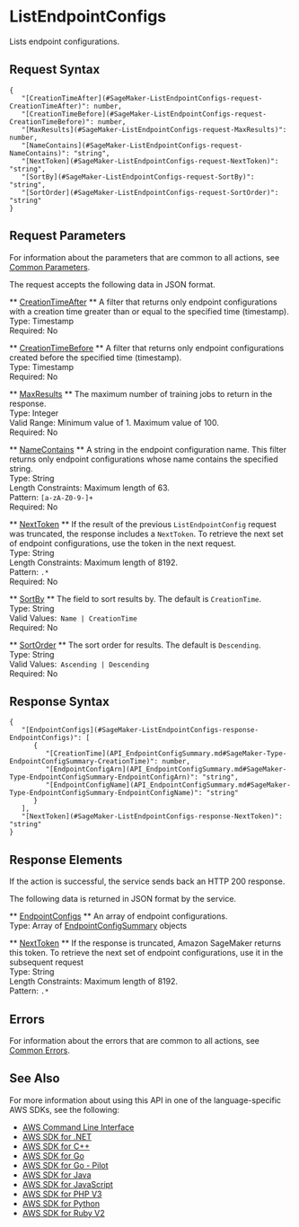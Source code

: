 # ListEndpointConfigs<a name="API_ListEndpointConfigs"></a>

Lists endpoint configurations\.

## Request Syntax<a name="API_ListEndpointConfigs_RequestSyntax"></a>

```
{
   "[CreationTimeAfter](#SageMaker-ListEndpointConfigs-request-CreationTimeAfter)": number,
   "[CreationTimeBefore](#SageMaker-ListEndpointConfigs-request-CreationTimeBefore)": number,
   "[MaxResults](#SageMaker-ListEndpointConfigs-request-MaxResults)": number,
   "[NameContains](#SageMaker-ListEndpointConfigs-request-NameContains)": "string",
   "[NextToken](#SageMaker-ListEndpointConfigs-request-NextToken)": "string",
   "[SortBy](#SageMaker-ListEndpointConfigs-request-SortBy)": "string",
   "[SortOrder](#SageMaker-ListEndpointConfigs-request-SortOrder)": "string"
}
```

## Request Parameters<a name="API_ListEndpointConfigs_RequestParameters"></a>

For information about the parameters that are common to all actions, see [Common Parameters](CommonParameters.md)\.

The request accepts the following data in JSON format\.

 ** [CreationTimeAfter](#API_ListEndpointConfigs_RequestSyntax) **   <a name="SageMaker-ListEndpointConfigs-request-CreationTimeAfter"></a>
A filter that returns only endpoint configurations with a creation time greater than or equal to the specified time \(timestamp\)\.  
Type: Timestamp  
Required: No

 ** [CreationTimeBefore](#API_ListEndpointConfigs_RequestSyntax) **   <a name="SageMaker-ListEndpointConfigs-request-CreationTimeBefore"></a>
A filter that returns only endpoint configurations created before the specified time \(timestamp\)\.  
Type: Timestamp  
Required: No

 ** [MaxResults](#API_ListEndpointConfigs_RequestSyntax) **   <a name="SageMaker-ListEndpointConfigs-request-MaxResults"></a>
The maximum number of training jobs to return in the response\.  
Type: Integer  
Valid Range: Minimum value of 1\. Maximum value of 100\.  
Required: No

 ** [NameContains](#API_ListEndpointConfigs_RequestSyntax) **   <a name="SageMaker-ListEndpointConfigs-request-NameContains"></a>
A string in the endpoint configuration name\. This filter returns only endpoint configurations whose name contains the specified string\.   
Type: String  
Length Constraints: Maximum length of 63\.  
Pattern: `[a-zA-Z0-9-]+`   
Required: No

 ** [NextToken](#API_ListEndpointConfigs_RequestSyntax) **   <a name="SageMaker-ListEndpointConfigs-request-NextToken"></a>
If the result of the previous `ListEndpointConfig` request was truncated, the response includes a `NextToken`\. To retrieve the next set of endpoint configurations, use the token in the next request\.   
Type: String  
Length Constraints: Maximum length of 8192\.  
Pattern: `.*`   
Required: No

 ** [SortBy](#API_ListEndpointConfigs_RequestSyntax) **   <a name="SageMaker-ListEndpointConfigs-request-SortBy"></a>
The field to sort results by\. The default is `CreationTime`\.  
Type: String  
Valid Values:` Name | CreationTime`   
Required: No

 ** [SortOrder](#API_ListEndpointConfigs_RequestSyntax) **   <a name="SageMaker-ListEndpointConfigs-request-SortOrder"></a>
The sort order for results\. The default is `Descending`\.  
Type: String  
Valid Values:` Ascending | Descending`   
Required: No

## Response Syntax<a name="API_ListEndpointConfigs_ResponseSyntax"></a>

```
{
   "[EndpointConfigs](#SageMaker-ListEndpointConfigs-response-EndpointConfigs)": [ 
      { 
         "[CreationTime](API_EndpointConfigSummary.md#SageMaker-Type-EndpointConfigSummary-CreationTime)": number,
         "[EndpointConfigArn](API_EndpointConfigSummary.md#SageMaker-Type-EndpointConfigSummary-EndpointConfigArn)": "string",
         "[EndpointConfigName](API_EndpointConfigSummary.md#SageMaker-Type-EndpointConfigSummary-EndpointConfigName)": "string"
      }
   ],
   "[NextToken](#SageMaker-ListEndpointConfigs-response-NextToken)": "string"
}
```

## Response Elements<a name="API_ListEndpointConfigs_ResponseElements"></a>

If the action is successful, the service sends back an HTTP 200 response\.

The following data is returned in JSON format by the service\.

 ** [EndpointConfigs](#API_ListEndpointConfigs_ResponseSyntax) **   <a name="SageMaker-ListEndpointConfigs-response-EndpointConfigs"></a>
An array of endpoint configurations\.  
Type: Array of [EndpointConfigSummary](API_EndpointConfigSummary.md) objects

 ** [NextToken](#API_ListEndpointConfigs_ResponseSyntax) **   <a name="SageMaker-ListEndpointConfigs-response-NextToken"></a>
 If the response is truncated, Amazon SageMaker returns this token\. To retrieve the next set of endpoint configurations, use it in the subsequent request   
Type: String  
Length Constraints: Maximum length of 8192\.  
Pattern: `.*` 

## Errors<a name="API_ListEndpointConfigs_Errors"></a>

For information about the errors that are common to all actions, see [Common Errors](CommonErrors.md)\.

## See Also<a name="API_ListEndpointConfigs_SeeAlso"></a>

For more information about using this API in one of the language\-specific AWS SDKs, see the following:
+  [AWS Command Line Interface](https://docs.aws.amazon.com/goto/aws-cli/sagemaker-2017-07-24/ListEndpointConfigs) 
+  [AWS SDK for \.NET](https://docs.aws.amazon.com/goto/DotNetSDKV3/sagemaker-2017-07-24/ListEndpointConfigs) 
+  [AWS SDK for C\+\+](https://docs.aws.amazon.com/goto/SdkForCpp/sagemaker-2017-07-24/ListEndpointConfigs) 
+  [AWS SDK for Go](https://docs.aws.amazon.com/goto/SdkForGoV1/sagemaker-2017-07-24/ListEndpointConfigs) 
+  [AWS SDK for Go \- Pilot](https://docs.aws.amazon.com/goto/SdkForGoPilot/sagemaker-2017-07-24/ListEndpointConfigs) 
+  [AWS SDK for Java](https://docs.aws.amazon.com/goto/SdkForJava/sagemaker-2017-07-24/ListEndpointConfigs) 
+  [AWS SDK for JavaScript](https://docs.aws.amazon.com/goto/AWSJavaScriptSDK/sagemaker-2017-07-24/ListEndpointConfigs) 
+  [AWS SDK for PHP V3](https://docs.aws.amazon.com/goto/SdkForPHPV3/sagemaker-2017-07-24/ListEndpointConfigs) 
+  [AWS SDK for Python](https://docs.aws.amazon.com/goto/boto3/sagemaker-2017-07-24/ListEndpointConfigs) 
+  [AWS SDK for Ruby V2](https://docs.aws.amazon.com/goto/SdkForRubyV2/sagemaker-2017-07-24/ListEndpointConfigs) 